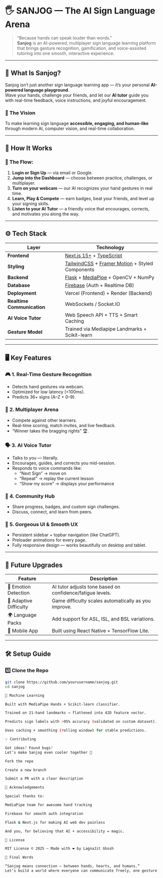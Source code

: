 # 🖐️ SANJOG — The AI Sign Language Arena

> “Because hands can speak louder than words.”  
> **Sanjog** is an AI-powered, multiplayer sign language learning platform that brings gesture recognition, gamification, and voice-assisted tutoring into one smooth, interactive experience.

---

## 🌟 What Is Sanjog?

Sanjog isn’t just another sign language learning app — it’s your personal **AI-powered language playground**.  
Wave your hands, challenge your friends, and let our **AI tutor** guide you with real-time feedback, voice instructions, and joyful encouragement.

### 🎯 The Vision

To make learning sign language **accessible, engaging, and human-like** through modern AI, computer vision, and real-time collaboration.

---

## 🧠 How It Works

### 🚀 The Flow:

1. **Login or Sign Up** — via email or Google.  
2. **Jump into the Dashboard** — choose between practice, challenges, or multiplayer.  
3. **Turn on your webcam** — our AI recognizes your hand gestures in real time.  
4. **Learn, Play & Compete** — earn badges, beat your friends, and level up your signing skills.  
5. **Listen to your AI Tutor** — a friendly voice that encourages, corrects, and motivates you along the way.

---

## ⚙️ Tech Stack

| Layer | Technology |
|-------|-------------|
| **Frontend** | [Next.js 15+](https://nextjs.org/) + [TypeScript](https://www.typescriptlang.org/) |
| **Styling** | [TailwindCSS](https://tailwindcss.com/) + [Framer Motion](https://www.framer.com/motion/) + Styled Components |
| **Backend** | [Flask](https://flask.palletsprojects.com/) + [MediaPipe](https://developers.google.com/mediapipe) + OpenCV + NumPy |
| **Database** | [Firebase](https://firebase.google.com/) (Auth + Realtime DB) |
| **Deployment** | Vercel (Frontend) + Render (Backend) |
| **Realtime Communication** | WebSockets / Socket.IO |
| **AI Voice Tutor** | Web Speech API + TTS + Smart Caching |
| **Gesture Model** | Trained via Mediapipe Landmarks + Scikit-learn |

---

## 🖥️ Key Features

### 🎮 **1. Real-Time Gesture Recognition**
- Detects hand gestures via webcam.  
- Optimized for low latency (<100ms).  
- Predicts 36+ signs (A–Z + 0–9).  

### 🤝 **2. Multiplayer Arena**
- Compete against other learners.  
- Real-time scoring, match invites, and live feedback.  
- “Winner takes the bragging rights” 🏆.

### 🗣️ **3. AI Voice Tutor**
- Talks to you — literally.  
- Encourages, guides, and corrects you mid-session.  
- Responds to voice commands like:
  - “Next Sign” → move on  
  - “Repeat” → replay the current lesson  
  - “Show my score” → displays your performance  

### 💬 **4. Community Hub**
- Share progress, badges, and custom sign challenges.  
- Discuss, connect, and learn from peers.  

### 🎨 **5. Gorgeous UI & Smooth UX**
- Persistent sidebar + topbar navigation (like ChatGPT).  
- Preloader animations for every page.  
- Fully responsive design — works beautifully on desktop and tablet.

---

## 🔮 Future Upgrades

| Feature | Description |
|----------|-------------|
| 🧍 Emotion Detection | AI tutor adjusts tone based on confidence/fatigue levels. |
| 🧩 Adaptive Difficulty | Game difficulty scales automatically as you improve. |
| 🌍 Language Packs | Add support for ASL, ISL, and BSL variations. |
| 📱 Mobile App | Built using React Native + TensorFlow Lite. |

---

## 🛠️ Setup Guide

### 1️⃣ Clone the Repo

```bash
git clone https://github.com/yourusername/sanjog.git
cd sanjog

🧬 Machine Learning

Built with MediaPipe Hands + Scikit-learn classifier.

Trained on 21-hand landmarks → flattened into 42D feature vector.

Predicts sign labels with >95% accuracy (validated on custom dataset).

Uses caching + smoothing (rolling window) for stable predictions.

💡 Contributing

Got ideas? Found bugs?
Let’s make Sanjog even cooler together 💪

Fork the repo

Create a new branch

Submit a PR with a clear description

🥳 Acknowledgements

Special thanks to:

MediaPipe team for awesome hand tracking

Firebase for smooth auth integration

Flask & Next.js for making AI web dev painless

And you, for believing that AI + accessibility = magic.

🧭 License

MIT License © 2025 — Made with ❤️ by LagnaJit Ghosh

💬 Final Words

“Sanjog means connection — between hands, hearts, and humans.”
Let’s build a world where everyone can communicate freely, one gesture at a time. 🤟
